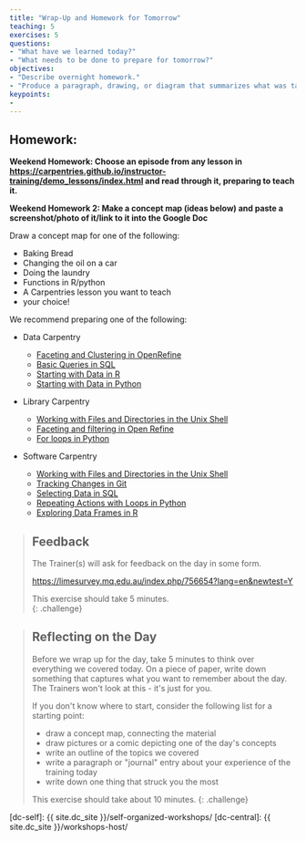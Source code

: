 ```yaml
---
title: "Wrap-Up and Homework for Tomorrow"
teaching: 5
exercises: 5
questions:
- "What have we learned today?"
- "What needs to be done to prepare for tomorrow?"
objectives:
- "Describe overnight homework."
- "Produce a paragraph, drawing, or diagram that summarizes what was taught today."  
keypoints:
-
---
```



## Homework: 


**Weekend Homework: Choose an episode from any lesson in https://carpentries.github.io/instructor-training/demo_lessons/index.html and read through it, preparing to teach it.**

**Weekend Homework 2: Make a concept map (ideas below) and paste a screenshot/photo of it/link to it into the Google Doc**

Draw a concept map for one of the following:
* Baking Bread
* Changing the oil on a car
* Doing the laundry
* Functions in R/python
* A Carpentries lesson you want to teach
* your choice!




We recommend preparing one of the following:
*   Data Carpentry
    *   [Faceting and Clustering in OpenRefine](<{{ site.dc_site }}/OpenRefine-ecology-lesson/01-working-with-openrefine>)
    *   [Basic Queries in SQL](<{{ site.dc_site }}/sql-ecology-lesson/01-sql-basic-queries/>)
    *   [Starting with Data in R](<{{ site.dc_site }}/R-ecology-lesson/02-starting-with-data.html>)
    *   [Starting with Data in Python](<{{ site.dc_site }}/python-ecology-lesson/02-starting-with-data/>)
    
*   Library Carpentry
    *   [Working with Files and Directories in the Unix Shell](https://librarycarpentry.github.io/lc-shell/03-working-with-files-and-folders/index.html)
    *   [Faceting and filtering in Open Refine](https://librarycarpentry.github.io/lc-open-refine/04-faceting-and-filtering/index.html)
    *   [For loops in Python](https://librarycarpentry.github.io/lc-python-intro/12-for-loops/index.html)        
    
*   Software Carpentry
    *   [Working with Files and Directories in the Unix Shell](<{{ site.swc_pages }}/shell-novice/03-create/>)
    *   [Tracking Changes in Git](<{{ site.swc_pages }}/git-novice/04-changes/>)
    *   [Selecting Data in SQL](<{{ site.swc_pages }}/sql-novice-survey/01-select/>)
    *   [Repeating Actions with Loops in Python](<{{ site.swc_pages }}/python-novice-inflammation/04-loop/>)
    *   [Exploring Data Frames in R](<{{ site.swc_pages }}/r-novice-gapminder/05-data-structures-part2/>)



> ## Feedback
>
> The Trainer(s) will ask for feedback on the day in some form.  
> 
> https://limesurvey.mq.edu.au/index.php/756654?lang=en&newtest=Y
>
> This exercise should take 5 minutes.  
{: .challenge}

> ## Reflecting on the Day
>
> Before we wrap up for the day, take 5 minutes to think over
> everything we covered today.  On a piece of paper, write
> down something that captures what you want to remember about
> the day.  The Trainers won't look at this - it's just for you.  
>
> If you don't know where to start, consider
> the following list for a starting point:
>
> * draw a concept map, connecting the material
> * draw pictures or a comic depicting one of the day's concepts
> * write an outline of the topics we covered
> * write a paragraph or "journal" entry about your
> experience of the training today
> * write down one thing that struck you the most
>
> This exercise should take about 10 minutes.
{: .challenge}

[dc-self]: {{ site.dc_site }}/self-organized-workshops/
[dc-central]: {{ site.dc_site }}/workshops-host/
